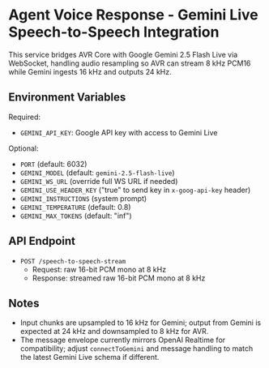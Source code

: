 # Agent Voice Response - Gemini Live Speech-to-Speech Integration

This service bridges AVR Core with Google Gemini 2.5 Flash Live via WebSocket, handling audio resampling so AVR can stream 8 kHz PCM16 while Gemini ingests 16 kHz and outputs 24 kHz.

## Environment Variables

Required:

- `GEMINI_API_KEY`: Google API key with access to Gemini Live

Optional:

- `PORT` (default: 6032)
- `GEMINI_MODEL` (default: `gemini-2.5-flash-live`)
- `GEMINI_WS_URL` (override full WS URL if needed)
- `GEMINI_USE_HEADER_KEY` ("true" to send key in `x-goog-api-key` header)
- `GEMINI_INSTRUCTIONS` (system prompt)
- `GEMINI_TEMPERATURE` (default: 0.8)
- `GEMINI_MAX_TOKENS` (default: "inf")

## API Endpoint

- `POST /speech-to-speech-stream`
  - Request: raw 16-bit PCM mono at 8 kHz
  - Response: streamed raw 16-bit PCM mono at 8 kHz

## Notes

- Input chunks are upsampled to 16 kHz for Gemini; output from Gemini is expected at 24 kHz and downsampled to 8 kHz for AVR.
- The message envelope currently mirrors OpenAI Realtime for compatibility; adjust `connectToGemini` and message handling to match the latest Gemini Live schema if different.


